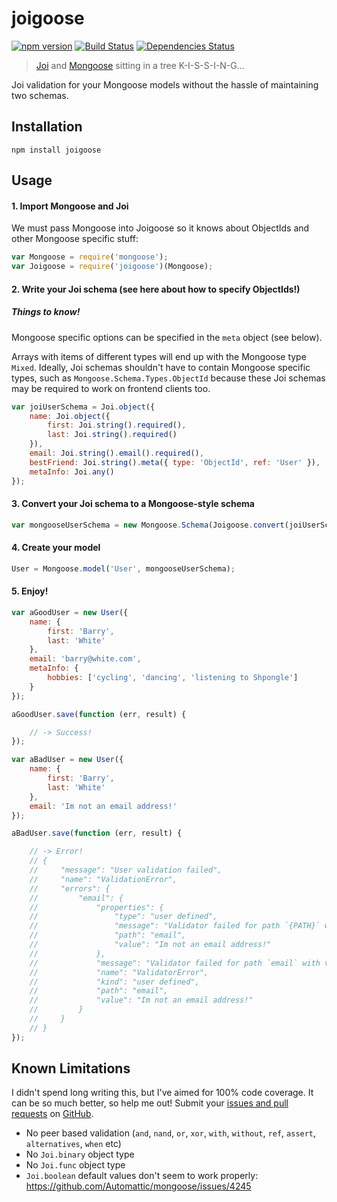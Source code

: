# joigoose

[![npm version](http://img.shields.io/npm/v/joigoose.svg)](https://npmjs.org/package/joigoose)
[![Build Status](https://travis-ci.org/yoitsro/joigoose.svg)](https://travis-ci.org/yoitsro/joigoose)
[![Dependencies Status](https://david-dm.org/yoitsro/joigoose.svg)](https://david-dm.org/yoitsro/joigoose)

> [Joi](https://github.com/hapijs/joi) and [Mongoose](http://mongoosejs.com/) sitting in a tree K-I-S-S-I-N-G...


Joi validation for your Mongoose models without the hassle of maintaining two schemas.

## Installation

```
npm install joigoose
```

## Usage

#### 1. Import Mongoose and Joi
We must pass Mongoose into Joigoose so it knows about ObjectIds and other Mongoose specific stuff:
```javascript
var Mongoose = require('mongoose');
var Joigoose = require('joigoose')(Mongoose);
```

#### 2. Write your Joi schema (see here about how to specify ObjectIds!)

##### Things to know!
Mongoose specific options can be specified in the `meta` object (see below).

Arrays with items of different types will end up with the Mongoose type `Mixed`.
Ideally, Joi schemas shouldn't have to contain Mongoose specific types, such as `Mongoose.Schema.Types.ObjectId` because these Joi schemas may be required to work on frontend clients too.

```javascript
var joiUserSchema = Joi.object({
    name: Joi.object({
        first: Joi.string().required(),
        last: Joi.string().required()
    }),
    email: Joi.string().email().required(),
    bestFriend: Joi.string().meta({ type: 'ObjectId', ref: 'User' }),
    metaInfo: Joi.any()
});
```

#### 3. Convert your Joi schema to a Mongoose-style schema
```javascript
var mongooseUserSchema = new Mongoose.Schema(Joigoose.convert(joiUserSchema));
```

#### 4. Create your model
```javascript
User = Mongoose.model('User', mongooseUserSchema);
```
#### 5. Enjoy!
```javascript
var aGoodUser = new User({
    name: {
        first: 'Barry',
        last: 'White'
    },
    email: 'barry@white.com',
    metaInfo: {
        hobbies: ['cycling', 'dancing', 'listening to Shpongle']
    }
});

aGoodUser.save(function (err, result) {

    // -> Success!
});

var aBadUser = new User({
    name: {
        first: 'Barry',
        last: 'White'
    },
    email: 'Im not an email address!'
});

aBadUser.save(function (err, result) {

    // -> Error!
    // {
    //     "message": "User validation failed",
    //     "name": "ValidationError",
    //     "errors": {
    //         "email": {
    //             "properties": {
    //                 "type": "user defined",
    //                 "message": "Validator failed for path `{PATH}` with value `{VALUE}`",
    //                 "path": "email",
    //                 "value": "Im not an email address!"
    //             },
    //             "message": "Validator failed for path `email` with value `Im not an email address!`",
    //             "name": "ValidatorError",
    //             "kind": "user defined",
    //             "path": "email",
    //             "value": "Im not an email address!"
    //         }
    //     }
    // }
});
```

## Known Limitations
I didn't spend long writing this, but I've aimed for 100% code coverage. It can be so much better, so help me out!
Submit your [issues and pull requests](https://github.com/yoitsro/joigoose/issues) on [GitHub](https://github.com/yoitsro/joigoose).

 - No peer based validation (`and`, `nand`, `or`, `xor`, `with`, `without`, `ref`, `assert`, `alternatives`, `when` etc)
 - No `Joi.binary` object type
 - No `Joi.func` object type
 - `Joi.boolean` default values don't seem to work properly: https://github.com/Automattic/mongoose/issues/4245
